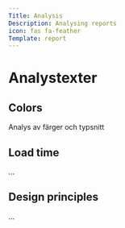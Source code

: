 ```yaml
---
Title: Analysis
Description: Analysing reports
icon: fas fa-feather
Template: report
---
```


Analystexter
==================

<div class="kmom-box">
    <h2>Colors</h2>
    <p>Analys av färger och typsnitt</p>
    <a href="analysis/01_colors"><i class="far fa-arrow-alt-circle-right"></i></a>
</div>

<div class="kmom-box">
    <h2>Load time</h2>
    <p>...</p>
    <a href="analysis/02_load"><i class="far fa-arrow-alt-circle-right"></i></a>
</div>

<div class="kmom-box">
    <h2>Design principles</h2>
    <p>...</p>
    <a href="analysis/03_design_principles"><i class="far fa-arrow-alt-circle-right"></i></a>
</div>
